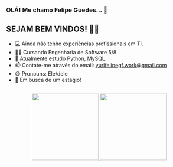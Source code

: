 ### OLÁ! Me chamo Felipe Guedes... 👋
## SEJAM BEM VINDOS! 🤘💀

- 💻 Ainda não tenho experiências profissionais em TI.
- 👨‍🎓 Cursando Engenharia de Software 5/8
- 🌱 Atualmente estudo Python, MySQL.
- 📫 Contate-me através do email: yurifelipegf.work@gmail.com
- 😄 Pronouns: Ele/dele
- 👾 Em busca de um estágio!
  ##
<div align="center">
  <a href="https://github.com/FelipeGf0101">
  <img height="180em" src="https://github-readme-stats.vercel.app/api?username=FelipeGF0101&show_icons=true&theme=highcontrast&include_all_commits=true&count_private=true"/>
  <img height="180em" src="https://github-readme-stats.vercel.app/api/top-langs/?username=FelipeGf0101&layout=compact&langs_count=7&theme=highcontrast"/>
</div>
 
